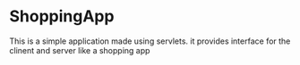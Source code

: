 # ShoppingApp
This is a simple application made using servlets. it provides interface for the clinent and server like a shopping app
